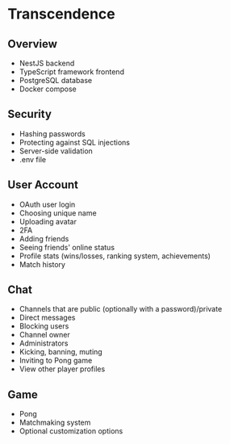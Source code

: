 # Transcendence

## Overview

- NestJS backend
- TypeScript framework frontend
- PostgreSQL database
- Docker compose

## Security

- Hashing passwords
- Protecting against SQL injections
- Server-side validation
- .env file

## User Account

- OAuth user login
- Choosing unique name
- Uploading avatar
- 2FA
- Adding friends
- Seeing friends' online status
- Profile stats (wins/losses, ranking system, achievements)
- Match history

## Chat

- Channels that are public (optionally with a password)/private
- Direct messages
- Blocking users
- Channel owner
- Administrators
- Kicking, banning, muting
- Inviting to Pong game
- View other player profiles

## Game

- Pong
- Matchmaking system
- Optional customization options
